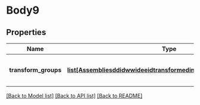 # Body9

## Properties
Name | Type | Description | Notes
------------ | ------------- | ------------- | -------------
**transform_groups** | [**list[AssembliesddidwwideeidtransformedinstancesTransformGroups]**](AssembliesddidwwideeidtransformedinstancesTransformGroups.md) | A list of instances grouped by transform. | [optional] 

[[Back to Model list]](../README.md#documentation-for-models) [[Back to API list]](../README.md#documentation-for-api-endpoints) [[Back to README]](../README.md)


